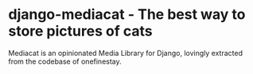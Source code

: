 django-mediacat - The best way to store pictures of cats
========================================================

Mediacat is an opinionated Media Library for Django, lovingly extracted from the codebase of onefinestay.